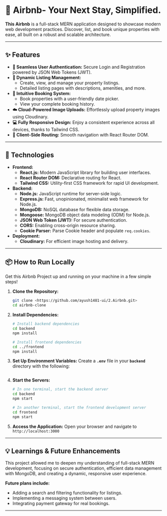 # 🏡 Airbnb- Your Next Stay, Simplified.

**This Airbnb** is a full-stack MERN application designed to showcase modern web development practices. Discover, list, and book unique properties with ease, all built on a robust and scalable architecture.

---

## ✨ Features

* **🔐 Seamless User Authentication:** Secure Login and Registration powered by JSON Web Tokens (JWT).
* **🏡 Dynamic Listing Management:**
    * Create, view, and manage your property listings.
    * Detailed listing pages with descriptions, amenities, and more.
* **📅 Intuitive Booking System:**
    * Book properties with a user-friendly date picker.
    * View your complete booking history.
* **☁️ Cloud-Powered Image Uploads:** Effortlessly upload property images using Cloudinary.
* **💻 Fully Responsive Design:** Enjoy a consistent experience across all devices, thanks to Tailwind CSS.
* **🔗 Client-Side Routing:** Smooth navigation with React Router DOM.

---

## 🚀 Technologies

* **Frontend:**
    * **React.js:** Modern JavaScript library for building user interfaces.
    * **React Router DOM:** Declarative routing for React.
    * **Tailwind CSS:** Utility-first CSS framework for rapid UI development.
* **Backend:**
    * **Node.js:** JavaScript runtime for server-side logic.
    * **Express.js:** Fast, unopinionated, minimalist web framework for Node.js.
    * **MongoDB:** NoSQL database for flexible data storage.
    * **Mongoose:** MongoDB object data modeling (ODM) for Node.js.
    * **JSON Web Token (JWT):** For secure authentication.
    * **CORS:** Enabling cross-origin resource sharing.
    * **Cookie Parser:** Parse Cookie header and populate `req.cookies`.
* **Deployment:**
    * **Cloudinary:** For efficient image hosting and delivery.
      

---

## 📦 How to Run Locally

Get this Airbnb Project up and running on your machine in a few simple steps!

1.  **Clone the Repository:**
    ```bash
    git clone <https://github.com/ayush1481-ui/2.Airbnb.git>
    cd airbnb-clone 
    ```
2.  **Install Dependencies:**
    ```bash
    # Install backend dependencies
    cd backend
    npm install

    # Install frontend dependencies
    cd ../frontend
    npm install
    ```
3.  **Set Up Environment Variables:**
    Create a **`.env`** file in your **`backend`** directory with the following:
    ```<pre> PORT=8000 MONGODB_URL="mongodb+srv://gandhiayush110:ayush123@cluster0.8rncwd1.mongodb.net/airclone" JWT_SECRET="WAED234626E63SD5W7W" NODE_ENVIRONMENT="development" CLOUDINARY_CLOUD_NAME="denggddjx" CLOUDINARY_API_KEY="836576634111992" CLOUDINARY_API_SECRET="veknS0D1D7ueVwVZVKIb_Ha4yII" </pre>

4.  **Start the Servers:**
    ```bash
    # In one terminal, start the backend server
    cd backend
    npm start

    # In another terminal, start the frontend development server
    cd frontend
    npm start
    ```

5.  **Access the Application:**
    Open your browser and navigate to `http://localhost:3000` 

---

## 💡 Learnings & Future Enhancements

This project allowed me to deepen my understanding of full-stack MERN development, focusing on secure authentication, efficient data management with MongoDB, and creating a dynamic, responsive user experience.

**Future plans include:**

* Adding a search and filtering functionality for listings.
* Implementing a messaging system between users.
* Integrating payment gateway for real bookings.

---
